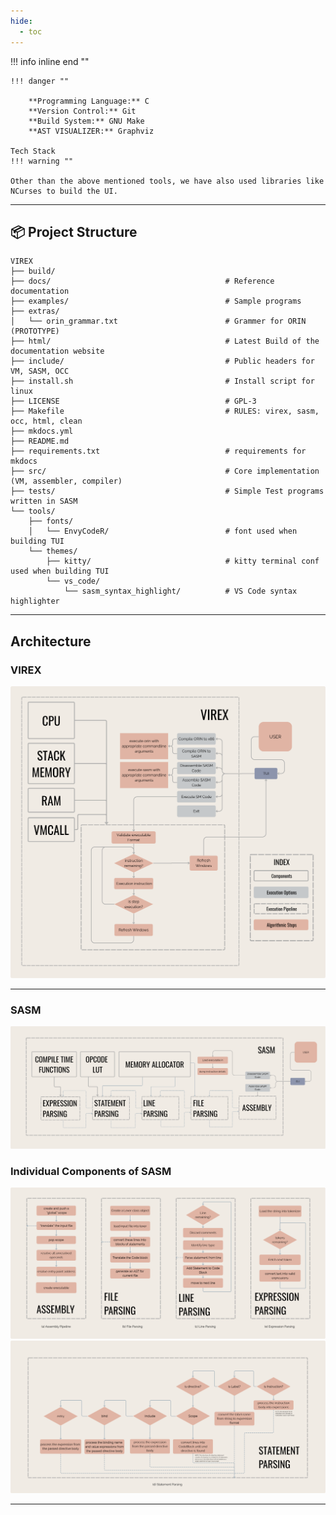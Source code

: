 ```yaml
---
hide:
  - toc
---
```


!!! info inline end ""

    !!! danger ""

        **Programming Language:** C
        **Version Control:** Git
        **Build System:** GNU Make
        **AST VISUALIZER:** Graphviz

    Tech Stack
    !!! warning ""

    Other than the above mentioned tools, we have also used libraries like
    NCurses to build the UI.
---

## 📦 Project Structure

    VIREX
    ├── build/
    ├── docs/                                       # Reference documentation
    ├── examples/                                   # Sample programs
    ├── extras/
    │   └── orin_grammar.txt                        # Grammer for ORIN (PROTOTYPE)
    ├── html/                                       # Latest Build of the documentation website
    ├── include/                                    # Public headers for VM, SASM, OCC
    ├── install.sh                                  # Install script for linux
    ├── LICENSE                                     # GPL-3
    ├── Makefile                                    # RULES: virex, sasm, occ, html, clean
    ├── mkdocs.yml
    ├── README.md
    ├── requirements.txt                            # requirements for mkdocs
    ├── src/                                        # Core implementation (VM, assembler, compiler)
    ├── tests/                                      # Simple Test programs written in SASM
    └── tools/
        ├── fonts/
        │   └── EnvyCodeR/                          # font used when building TUI
        └── themes/
            ├── kitty/                              # kitty terminal conf used when building TUI
            └── vs_code/
                └── sasm_syntax_highlight/          # VS Code syntax highlighter
---
## Architecture

### VIREX

![Image](assets/Architecture/virex_arch.png)

---

### SASM

![Image](assets/Architecture/sasm_arch.png)

### Individual Components of SASM
![Image](assets/Architecture/sasm_components_1.png)
![Image](assets/Architecture/sasm_components_2.png)

---
